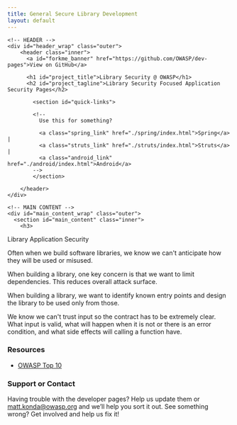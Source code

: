 ```yaml
---
title: General Secure Library Development
layout: default
---
```


  <body>

    <!-- HEADER -->
    <div id="header_wrap" class="outer">
        <header class="inner">
          <a id="forkme_banner" href="https://github.com/OWASP/dev-pages">View on GitHub</a>

          <h1 id="project_title">Library Security @ OWASP</h1>
          <h2 id="project_tagline">Library Security Focused Application Security Pages</h2>

            <section id="quick-links">

            <!--
              Use this for something?

              <a class="spring_link" href="./spring/index.html">Spring</a> |
              <a class="struts_link" href="./struts/index.html">Struts</a> | 
              <a class="android_link" href="./android/index.html">Android</a> 
            --> 
            </section>

        </header>
    </div>

    <!-- MAIN CONTENT -->
    <div id="main_content_wrap" class="outer">
      <section id="main_content" class="inner">
        <h3>
<a id="welcome-to-owasp-dev-pages" class="anchor" href="#welcome-to-owasp-dev-pages" aria-hidden="true"><span class="octicon octicon-link"></span></a>Library Application Security</h3>

<p>Often when we build software libraries, we know we can't anticipate how they will be used or misused.</p>

<p>When building a library, one key concern is that we want to limit dependencies.  This reduces overall 
attack surface.</p>

<p>When building a library, we want to identify known entry points and design the library to be used only from those.</p>

<p>We know we can't trust input so the contract has to be extremely clear.  What input is valid, what will happen 
when it is not or there is an error condition, and what side effects will calling a function have.</p>

<h3>
<a id="support-or-contact" class="anchor" href="#support-or-contact" aria-hidden="true"><span class="octicon octicon-link"></span></a>Resources</h3>
<!--  Provide detailed links to Spring security sections based on capabilities.  -->
<ul>
<li><a href="http://owasp.org">OWASP Top 10</a></li>
</ul>

<h3>
<a id="support-or-contact" class="anchor" href="#support-or-contact" aria-hidden="true"><span class="octicon octicon-link"></span></a>Support or Contact</h3>

<p>Having trouble with the developer pages? Help us update them or <a href="mailto:matt.konda@owasp.org">matt.konda@owasp.org</a> and we’ll help you sort it out.  See something wrong?  Get involved and help us fix it!</p>
      </section>
    </div>

  
  </body>
</html>
